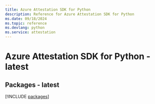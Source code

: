 ```yaml
---
title: Azure Attestation SDK for Python
description: Reference for Azure Attestation SDK for Python
ms.date: 09/18/2024
ms.topic: reference
ms.devlang: python
ms.service: attestation
---
```

# Azure Attestation SDK for Python - latest
## Packages - latest
[!INCLUDE [packages](attestation-index.md)]